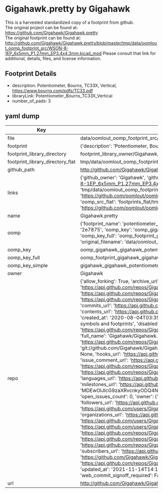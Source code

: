 # Gigahawk.pretty by Gigahawk  
This is a harvested standardized copy of a footprint from github.  
The original project can be found at:  
https://github.com/Gigahawk/Gigahawk.pretty  
The original footprint can be found at:
http://github.com/Gigahawk/Gigahawk.pretty/blob/master/tmp/data/oomlout_oomp_footprint_src/WSON-8-1EP_6x5mm_P1.27mm_EP3.4x4.3mm.kicad_mod
Please consult that link for additional, details, files, and license information.  
## Footprint Details
* description: Potentiometer, Bourns, TC33X, Vertical, https://www.bourns.com/pdfs/TC33.pdf  
* libraryLink: Potentiometer_Bourns_TC33X_Vertical  
* number_of_pads: 3  
## yaml dump  
| Key | Value |  
| --- | --- |  
| file | data/oomlout_oomp_footprint_src/Gigahawk.pretty/Potentiometer_Bourns_TC33X_Vertical.kicad_mod |  
| footprint | {'description': 'Potentiometer, Bourns, TC33X, Vertical, https://www.bourns.com/pdfs/TC33.pdf', 'libraryLink': 'Potentiometer_Bourns_TC33X_Vertical', 'number_of_pads': 3} |  
| footprint_library_directory | footprint_library_owner/Gigahawk_Gigahawk.pretty |  
| footprint_library_directory_flat | tmp/data/oomlout_oomp_footprint_src/footprints_flat/gigahawk_gigahawk_potentiometer_bourns_tc33x_vertical/working |  
| github_path | http://github.com/Gigahawk/Gigahawk.pretty/blob/master/tmp/data/oomlout_oomp_footprint_src/Potentiometer_Bourns_TC33X_Vertical.kicad_mod |  
| links | {'github_owner': 'Gigahawk', 'github_repo_name': 'Gigahawk.pretty', 'github_src': 'http://github.com/Gigahawk/Gigahawk.pretty/blob/master/tmp/data/oomlout_oomp_footprint_src/WSON-8-1EP_6x5mm_P1.27mm_EP3.4x4.3mm.kicad_mod', 'github_src_repo': 'https://github.com/Gigahawk/Gigahawk.pretty', 'oomp_bot': 'tmp/data/oomlout_oomp_footprint_src/footprints/gigahawk_gigahawk_potentiometer_bourns_tc33x_vertical/working', 'oomp_bot_github': 'https://github.com/oomlout/oomlout_oomp_footprint_bot/tree/main/tmp/data/oomlout_oomp_footprint_src/footprints/gigahawk_gigahawk_potentiometer_bourns_tc33x_vertical/working', 'oomp_src_flat': 'footprints_flat/tmp/data/oomlout_oomp_footprint_src/footprints_flat/gigahawk_gigahawk_potentiometer_bourns_tc33x_vertical/working', 'oomp_src_flat_github': 'https://github.com/oomlout/oomlout_oomp_footprint_src/tree/main/tmp/data/oomlout_oomp_footprint_src/footprints_flat/gigahawk_gigahawk_potentiometer_bourns_tc33x_vertical/working'} |  
| name | Gigahawk.pretty |  
| oomp | {'footprint_name': 'potentiometer_bourns_tc33x_vertical', 'library_name': 'gigahawk', 'md5': '2e7875f9b8d44242e3f2b0c7393374ac', 'md5_10': '2e7875f9b8', 'md5_5': '2e787', 'md5_6': '2e7875', 'oomp_key': 'oomp_gigahawk_gigahawk_potentiometer_bourns_tc33x_vertical', 'oomp_key_extra': 'oomp_footprint_gigahawk_gigahawk_potentiometer_bourns_tc33x_vertical', 'oomp_key_full': 'oomp_footprint_gigahawk_gigahawk_potentiometer_bourns_tc33x_vertical_2e7875', 'oomp_key_simple': 'gigahawk_gigahawk_potentiometer_bourns_tc33x_vertical', 'original_filename': 'data/oomlout_oomp_footprint_src/Gigahawk.pretty/Potentiometer_Bourns_TC33X_Vertical.kicad_mod', 'owner_name': 'gigahawk'} |  
| oomp_key | oomp_gigahawk_gigahawk_potentiometer_bourns_tc33x_vertical |  
| oomp_key_full | oomp_footprint_gigahawk_gigahawk_potentiometer_bourns_tc33x_vertical |  
| oomp_key_simple | gigahawk_gigahawk_potentiometer_bourns_tc33x_vertical |  
| owner | Gigahawk |  
| repo | {'allow_forking': True, 'archive_url': 'https://api.github.com/repos/Gigahawk/Gigahawk.pretty/{archive_format}{/ref}', 'archived': False, 'assignees_url': 'https://api.github.com/repos/Gigahawk/Gigahawk.pretty/assignees{/user}', 'blobs_url': 'https://api.github.com/repos/Gigahawk/Gigahawk.pretty/git/blobs{/sha}', 'branches_url': 'https://api.github.com/repos/Gigahawk/Gigahawk.pretty/branches{/branch}', 'clone_url': 'https://github.com/Gigahawk/Gigahawk.pretty.git', 'collaborators_url': 'https://api.github.com/repos/Gigahawk/Gigahawk.pretty/collaborators{/collaborator}', 'comments_url': 'https://api.github.com/repos/Gigahawk/Gigahawk.pretty/comments{/number}', 'commits_url': 'https://api.github.com/repos/Gigahawk/Gigahawk.pretty/commits{/sha}', 'compare_url': 'https://api.github.com/repos/Gigahawk/Gigahawk.pretty/compare/{base}...{head}', 'contents_url': 'https://api.github.com/repos/Gigahawk/Gigahawk.pretty/contents/{+path}', 'contributors_url': 'https://api.github.com/repos/Gigahawk/Gigahawk.pretty/contributors', 'created_at': '2020-08-04T03:35:25Z', 'default_branch': 'master', 'deployments_url': 'https://api.github.com/repos/Gigahawk/Gigahawk.pretty/deployments', 'description': 'Random KiCAD symbols and footprints', 'disabled': False, 'downloads_url': 'https://api.github.com/repos/Gigahawk/Gigahawk.pretty/downloads', 'events_url': 'https://api.github.com/repos/Gigahawk/Gigahawk.pretty/events', 'fork': False, 'forks': 0, 'forks_count': 0, 'forks_url': 'https://api.github.com/repos/Gigahawk/Gigahawk.pretty/forks', 'full_name': 'Gigahawk/Gigahawk.pretty', 'git_commits_url': 'https://api.github.com/repos/Gigahawk/Gigahawk.pretty/git/commits{/sha}', 'git_refs_url': 'https://api.github.com/repos/Gigahawk/Gigahawk.pretty/git/refs{/sha}', 'git_tags_url': 'https://api.github.com/repos/Gigahawk/Gigahawk.pretty/git/tags{/sha}', 'git_url': 'git://github.com/Gigahawk/Gigahawk.pretty.git', 'has_discussions': False, 'has_downloads': True, 'has_issues': True, 'has_pages': False, 'has_projects': True, 'has_wiki': True, 'homepage': None, 'hooks_url': 'https://api.github.com/repos/Gigahawk/Gigahawk.pretty/hooks', 'html_url': 'https://github.com/Gigahawk/Gigahawk.pretty', 'id': 284868724, 'is_template': False, 'issue_comment_url': 'https://api.github.com/repos/Gigahawk/Gigahawk.pretty/issues/comments{/number}', 'issue_events_url': 'https://api.github.com/repos/Gigahawk/Gigahawk.pretty/issues/events{/number}', 'issues_url': 'https://api.github.com/repos/Gigahawk/Gigahawk.pretty/issues{/number}', 'keys_url': 'https://api.github.com/repos/Gigahawk/Gigahawk.pretty/keys{/key_id}', 'labels_url': 'https://api.github.com/repos/Gigahawk/Gigahawk.pretty/labels{/name}', 'language': None, 'languages_url': 'https://api.github.com/repos/Gigahawk/Gigahawk.pretty/languages', 'license': None, 'merges_url': 'https://api.github.com/repos/Gigahawk/Gigahawk.pretty/merges', 'milestones_url': 'https://api.github.com/repos/Gigahawk/Gigahawk.pretty/milestones{/number}', 'mirror_url': None, 'name': 'Gigahawk.pretty', 'network_count': 0, 'node_id': 'MDEwOlJlcG9zaXRvcnkyODQ4Njg3MjQ=', 'notifications_url': 'https://api.github.com/repos/Gigahawk/Gigahawk.pretty/notifications{?since,all,participating}', 'open_issues': 0, 'open_issues_count': 0, 'owner': {'avatar_url': 'https://avatars.githubusercontent.com/u/10356230?v=4', 'events_url': 'https://api.github.com/users/Gigahawk/events{/privacy}', 'followers_url': 'https://api.github.com/users/Gigahawk/followers', 'following_url': 'https://api.github.com/users/Gigahawk/following{/other_user}', 'gists_url': 'https://api.github.com/users/Gigahawk/gists{/gist_id}', 'gravatar_id': '', 'html_url': 'https://github.com/Gigahawk', 'id': 10356230, 'login': 'Gigahawk', 'node_id': 'MDQ6VXNlcjEwMzU2MjMw', 'organizations_url': 'https://api.github.com/users/Gigahawk/orgs', 'received_events_url': 'https://api.github.com/users/Gigahawk/received_events', 'repos_url': 'https://api.github.com/users/Gigahawk/repos', 'site_admin': False, 'starred_url': 'https://api.github.com/users/Gigahawk/starred{/owner}{/repo}', 'subscriptions_url': 'https://api.github.com/users/Gigahawk/subscriptions', 'type': 'User', 'url': 'https://api.github.com/users/Gigahawk'}, 'private': False, 'pulls_url': 'https://api.github.com/repos/Gigahawk/Gigahawk.pretty/pulls{/number}', 'pushed_at': '2023-09-25T20:56:19Z', 'releases_url': 'https://api.github.com/repos/Gigahawk/Gigahawk.pretty/releases{/id}', 'size': 41482, 'ssh_url': 'git@github.com:Gigahawk/Gigahawk.pretty.git', 'stargazers_count': 0, 'stargazers_url': 'https://api.github.com/repos/Gigahawk/Gigahawk.pretty/stargazers', 'statuses_url': 'https://api.github.com/repos/Gigahawk/Gigahawk.pretty/statuses/{sha}', 'subscribers_count': 3, 'subscribers_url': 'https://api.github.com/repos/Gigahawk/Gigahawk.pretty/subscribers', 'subscription_url': 'https://api.github.com/repos/Gigahawk/Gigahawk.pretty/subscription', 'svn_url': 'https://github.com/Gigahawk/Gigahawk.pretty', 'tags_url': 'https://api.github.com/repos/Gigahawk/Gigahawk.pretty/tags', 'teams_url': 'https://api.github.com/repos/Gigahawk/Gigahawk.pretty/teams', 'temp_clone_token': None, 'topics': [], 'trees_url': 'https://api.github.com/repos/Gigahawk/Gigahawk.pretty/git/trees{/sha}', 'updated_at': '2021-11-14T14:14:38Z', 'url': 'https://api.github.com/repos/Gigahawk/Gigahawk.pretty', 'visibility': 'public', 'watchers': 0, 'watchers_count': 0, 'web_commit_signoff_required': False} |  
| url | http://github.com/Gigahawk/Gigahawk.pretty |  

